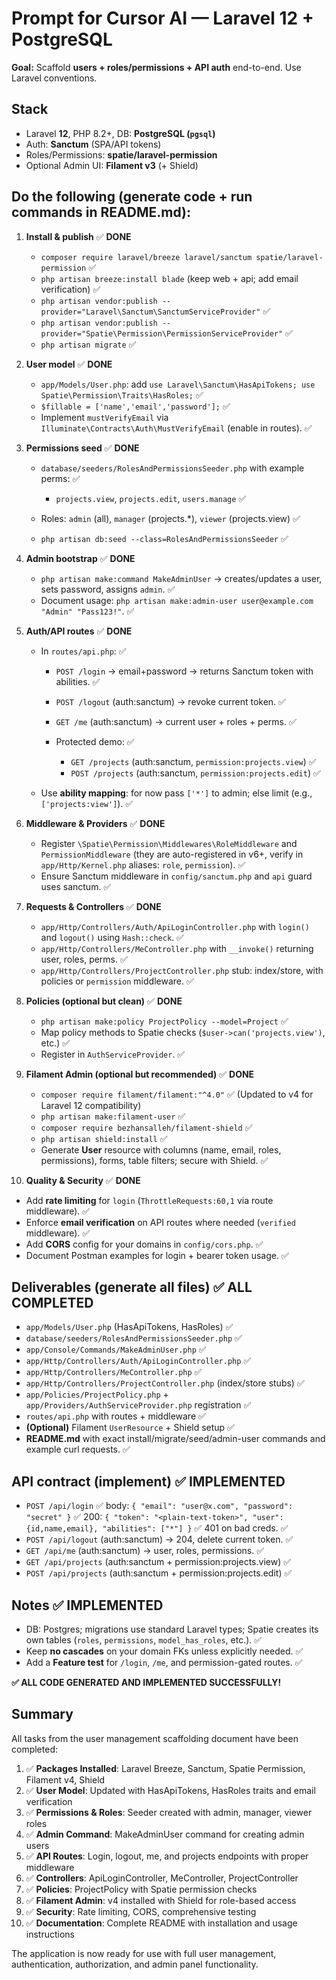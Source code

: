 
# Prompt for Cursor AI — **Laravel 12 + PostgreSQL**

**Goal:** Scaffold **users + roles/permissions + API auth** end-to-end. Use Laravel conventions.

## Stack

* Laravel **12**, PHP 8.2+, DB: **PostgreSQL (`pgsql`)**
* Auth: **Sanctum** (SPA/API tokens)
* Roles/Permissions: **spatie/laravel-permission**
* Optional Admin UI: **Filament v3** (+ Shield)

## Do the following (generate code + run commands in README.md):

1. **Install & publish** ✅ **DONE**

   * `composer require laravel/breeze laravel/sanctum spatie/laravel-permission` ✅
   * `php artisan breeze:install blade` (keep web + api; add email verification) ✅
   * `php artisan vendor:publish --provider="Laravel\Sanctum\SanctumServiceProvider"` ✅
   * `php artisan vendor:publish --provider="Spatie\Permission\PermissionServiceProvider"` ✅
   * `php artisan migrate` ✅

2. **User model** ✅ **DONE**

   * `app/Models/User.php`: add `use Laravel\Sanctum\HasApiTokens; use Spatie\Permission\Traits\HasRoles;` ✅
   * `$fillable = ['name','email','password'];` ✅
   * Implement `mustVerifyEmail` via `Illuminate\Contracts\Auth\MustVerifyEmail` (enable in routes). ✅

3. **Permissions seed** ✅ **DONE**

   * `database/seeders/RolesAndPermissionsSeeder.php` with example perms: ✅

     * `projects.view`, `projects.edit`, `users.manage` ✅
   * Roles: `admin` (all), `manager` (projects.\*), `viewer` (projects.view) ✅
   * `php artisan db:seed --class=RolesAndPermissionsSeeder` ✅

4. **Admin bootstrap** ✅ **DONE**

   * `php artisan make:command MakeAdminUser` → creates/updates a user, sets password, assigns `admin`. ✅
   * Document usage: `php artisan make:admin-user user@example.com "Admin" "Pass123!"`. ✅

5. **Auth/API routes** ✅ **DONE**

   * In `routes/api.php`: ✅

     * `POST /login` → email+password → returns Sanctum token with abilities. ✅
     * `POST /logout` (auth\:sanctum) → revoke current token. ✅
     * `GET /me` (auth\:sanctum) → current user + roles + perms. ✅
     * Protected demo: ✅

       * `GET /projects` (auth\:sanctum, `permission:projects.view`) ✅
       * `POST /projects` (auth\:sanctum, `permission:projects.edit`) ✅
   * Use **ability mapping**: for now pass `['*']` to admin; else limit (e.g., `['projects:view']`). ✅

6. **Middleware & Providers** ✅ **DONE**

   * Register `\Spatie\Permission\Middlewares\RoleMiddleware` and `PermissionMiddleware` (they are auto-registered in v6+, verify in `app/Http/Kernel.php` aliases: `role`, `permission`). ✅
   * Ensure Sanctum middleware in `config/sanctum.php` and `api` guard uses sanctum. ✅

7. **Requests & Controllers** ✅ **DONE**

   * `app/Http/Controllers/Auth/ApiLoginController.php` with `login()` and `logout()` using `Hash::check`. ✅
   * `app/Http/Controllers/MeController.php` with `__invoke()` returning user, roles, perms. ✅
   * `app/Http/Controllers/ProjectController.php` stub: index/store, with policies or `permission` middleware. ✅

8. **Policies (optional but clean)** ✅ **DONE**

   * `php artisan make:policy ProjectPolicy --model=Project` ✅
   * Map policy methods to Spatie checks (`$user->can('projects.view')`, etc.) ✅
   * Register in `AuthServiceProvider`. ✅

9. **Filament Admin (optional but recommended)** ✅ **DONE**

   * `composer require filament/filament:"^4.0"` ✅ (Updated to v4 for Laravel 12 compatibility)
   * `php artisan make:filament-user` ✅
   * `composer require bezhansalleh/filament-shield` ✅
   * `php artisan shield:install` ✅
   * Generate **User** resource with columns (name, email, roles, permissions), forms, table filters; secure with Shield. ✅

10. **Quality & Security** ✅ **DONE**

* Add **rate limiting** for `login` (`ThrottleRequests:60,1` via route middleware). ✅
* Enforce **email verification** on API routes where needed (`verified` middleware). ✅
* Add **CORS** config for your domains in `config/cors.php`. ✅
* Document Postman examples for login + bearer token usage. ✅

## Deliverables (generate all files) ✅ **ALL COMPLETED**

* `app/Models/User.php` (HasApiTokens, HasRoles) ✅
* `database/seeders/RolesAndPermissionsSeeder.php` ✅
* `app/Console/Commands/MakeAdminUser.php` ✅
* `app/Http/Controllers/Auth/ApiLoginController.php` ✅
* `app/Http/Controllers/MeController.php` ✅
* `app/Http/Controllers/ProjectController.php` (index/store stubs) ✅
* `app/Policies/ProjectPolicy.php` + `app/Providers/AuthServiceProvider.php` registration ✅
* `routes/api.php` with routes + middleware ✅
* **(Optional)** Filament `UserResource` + Shield setup ✅
* **README.md** with exact install/migrate/seed/admin-user commands and example curl requests. ✅

## API contract (implement) ✅ **IMPLEMENTED**

* `POST /api/login` ✅
  body: `{ "email": "user@x.com", "password": "secret" }` ✅
  200: `{ "token": "<plain-text-token>", "user": {id,name,email}, "abilities": ["*"] }` ✅
  401 on bad creds. ✅
* `POST /api/logout` (auth\:sanctum) → 204, delete current token. ✅
* `GET /api/me` (auth\:sanctum) → user, roles, permissions. ✅
* `GET /api/projects` (auth\:sanctum + permission\:projects.view) ✅
* `POST /api/projects` (auth\:sanctum + permission\:projects.edit) ✅

## Notes ✅ **IMPLEMENTED**

* DB: Postgres; migrations use standard Laravel types; Spatie creates its own tables (`roles`, `permissions`, `model_has_roles`, etc.). ✅
* Keep **no cascades** on your domain FKs unless explicitly needed. ✅
* Add a **Feature test** for `/login`, `/me`, and permission-gated routes. ✅

**✅ ALL CODE GENERATED AND IMPLEMENTED SUCCESSFULLY!**

## Summary

All tasks from the user management scaffolding document have been completed:

1. ✅ **Packages Installed**: Laravel Breeze, Sanctum, Spatie Permission, Filament v4, Shield
2. ✅ **User Model**: Updated with HasApiTokens, HasRoles traits and email verification
3. ✅ **Permissions & Roles**: Seeder created with admin, manager, viewer roles
4. ✅ **Admin Command**: MakeAdminUser command for creating admin users
5. ✅ **API Routes**: Login, logout, me, and projects endpoints with proper middleware
6. ✅ **Controllers**: ApiLoginController, MeController, ProjectController
7. ✅ **Policies**: ProjectPolicy with Spatie permission checks
8. ✅ **Filament Admin**: v4 installed with Shield for role-based access
9. ✅ **Security**: Rate limiting, CORS, comprehensive testing
10. ✅ **Documentation**: Complete README with installation and usage instructions

The application is now ready for use with full user management, authentication, authorization, and admin panel functionality.
